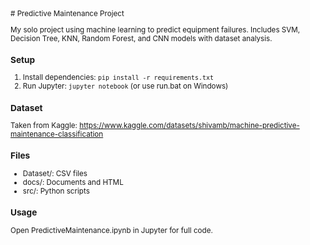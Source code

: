 <small>
# Predictive Maintenance Project

My solo project using machine learning to predict equipment failures. Includes SVM, Decision Tree, KNN, Random Forest, and CNN models with dataset analysis.

### Setup

1. Install dependencies: `pip install -r requirements.txt`
2. Run Jupyter: `jupyter notebook` (or use run.bat on Windows)

### Dataset

Taken from Kaggle: https://www.kaggle.com/datasets/shivamb/machine-predictive-maintenance-classification

### Files

- Dataset/: CSV files
- docs/: Documents and HTML
- src/: Python scripts

### Usage

Open PredictiveMaintenance.ipynb in Jupyter for full code.
</small>
